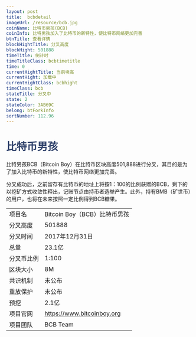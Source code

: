 ```yaml
---
layout: post
title:  bcbdetail
imageUrl: /resource/bcb.jpg
coinName: 比特币男孩(BCB)
coinInfo: 比特男孩加入了比特币的新特性，使比特币网络更加完善
btnTitle: 查看详情
blockHightTitle: 分叉高度
blockHight: 501888
timeTitle: 倒计时
timeTitleClass: bcbtimetitle
time: 0
currentHightTitle: 当前块高
currentHight: 加载中
currentHightClass: bcbhight
timeClass: bcb
stateTitle: 分叉中
state: 2
stateColor: 3AB69C
belong: btForkInfo
sortNumber: 112.96
---
```

<h1 style="color: #2F416A">比特币男孩</h1>
<p>比特男孩BCB（Bitcoin Boy）在比特币区块高度501,888进行分叉，其目的是为了加入比特币的新特性，使比特币网络更加完善。
</p>
<p>分叉成功后，之前留存有比特币的地址上将按1：100的比例获赠的BCB，剩下的以挖矿方式收敛性释出，记账节点由持币者选举产生。此外，持有BMB（矿世币）的用户，也将在未来按照一定比例得到BCB糖果。
</p>
<table class="center">
  <tbody>
    <tr>
        <td class="tablehalf">项目名</td>
        <td class="tablehalf">Bitcoin Boy（BCB）比特币男孩</td>
    </tr>
    <tr>
        <td>分叉高度</td>
        <td>501888</td>
    </tr>
    <tr>
        <td>分叉时间</td>
        <td>2017年12月31日</td>
    </tr>
    <tr>
        <td>总量</td>
        <td>23.1亿</td>
    </tr>
    <tr>
        <td>分叉币比例</td>
        <td>1:100</td>
    </tr>
    <tr>
        <td>区块大小</td>
        <td>8M</td>
    </tr>
    <tr>
        <td>共识机制</td>
        <td>未公布</td>
    </tr>
    <tr>
        <td>重放保护</td>
        <td>未公布</td>
    </tr>
    <tr>
        <td>预挖</td>
        <td>2.1亿</td>
    </tr>
    <tr>
        <td>项目官网</td>
        <td><a href="https://www.bitcoinboy.org" target="_blank">https://www.bitcoinboy.org</a></td>
    </tr>
    <tr>
        <td>项目团队</td>
        <td>BCB Team</td>
    </tr>
  </tbody>
</table>